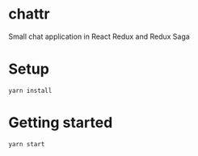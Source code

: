 # chattr
Small chat application in React Redux and Redux Saga

# Setup
```
yarn install
```

# Getting started
```
yarn start
```
